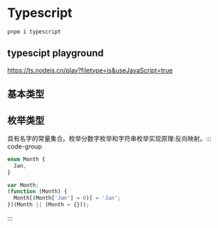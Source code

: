 # Typescript

```
pnpm i typescript
```

## typescipt playground

https://ts.nodejs.cn/play?filetype=js&useJavaScript=true

## 基本类型

## 枚举类型

具有名字的常量集合。枚举分数字枚举和字符串枚举实现原理:反向映射。::: code-group

```ts [ts代码]
enum Month {
  Jan,
}
```

```js [js代码]
var Month;
(function (Month) {
  Month[(Month['Jan'] = 0)] = 'Jan';
})(Month || (Month = {}));
```

:::

